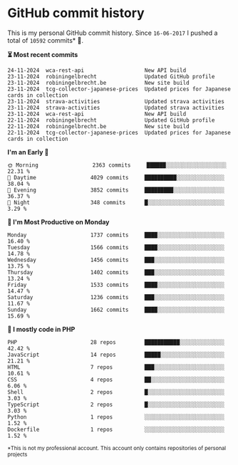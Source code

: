 # GitHub commit history
This is my personal GitHub commit history. Since <!--START_SECTION:first-commit-date-->`16-06-2017`<!--END_SECTION:first-commit-date--> I pushed a total of <!--START_SECTION:total-commit-count-->`10592`<!--END_SECTION:total-commit-count--> commits* 🎉.

<!--START_SECTION:most-recent-commits-->
**⏳ Most recent commits**
                                        
```text
24-11-2024  wca-rest-api                   New API build
23-11-2024  robiningelbrecht               Updated GitHub profile
23-11-2024  robiningelbrecht.be            New site build
23-11-2024  tcg-collector-japanese-prices  Updated prices for Japanese cards in collection
23-11-2024  strava-activities              Updated strava activities
23-11-2024  strava-activities              Updated strava activities
23-11-2024  wca-rest-api                   New API build
22-11-2024  robiningelbrecht               Updated GitHub profile
22-11-2024  robiningelbrecht.be            New site build
22-11-2024  tcg-collector-japanese-prices  Updated prices for Japanese cards in collection
```
<!--END_SECTION:most-recent-commits-->  

<!--START_SECTION:commits-per-day-time-->
**I&#039;m an Early 🐤**

```text
🌞 Morning                 2363 commits     ██████░░░░░░░░░░░░░░░░░░░   22.31 %
🌆 Daytime                 4029 commits     ██████████░░░░░░░░░░░░░░░   38.04 %
🌃 Evening                 3852 commits     █████████░░░░░░░░░░░░░░░░   36.37 %
🌙 Night                   348 commits      █░░░░░░░░░░░░░░░░░░░░░░░░   3.29 %
```
<!--END_SECTION:commits-per-day-time-->  

<!--START_SECTION:commits-per-weekday-->
**📅 I&#039;m Most Productive on Monday**

```text
Monday                    1737 commits     ████░░░░░░░░░░░░░░░░░░░░░   16.40 %
Tuesday                   1566 commits     ████░░░░░░░░░░░░░░░░░░░░░   14.78 %
Wednesday                 1456 commits     ███░░░░░░░░░░░░░░░░░░░░░░   13.75 %
Thursday                  1402 commits     ███░░░░░░░░░░░░░░░░░░░░░░   13.24 %
Friday                    1533 commits     ████░░░░░░░░░░░░░░░░░░░░░   14.47 %
Saturday                  1236 commits     ███░░░░░░░░░░░░░░░░░░░░░░   11.67 %
Sunday                    1662 commits     ████░░░░░░░░░░░░░░░░░░░░░   15.69 %
```
<!--END_SECTION:commits-per-weekday-->  

<!--START_SECTION:repos-per-language-->
**💬 I mostly code in PHP**

```text
PHP                       28 repos         ███████████░░░░░░░░░░░░░░   42.42 %
JavaScript                14 repos         █████░░░░░░░░░░░░░░░░░░░░   21.21 %
HTML                      7 repos          ███░░░░░░░░░░░░░░░░░░░░░░   10.61 %
CSS                       4 repos          ██░░░░░░░░░░░░░░░░░░░░░░░   6.06 %
Shell                     2 repos          █░░░░░░░░░░░░░░░░░░░░░░░░   3.03 %
TypeScript                2 repos          █░░░░░░░░░░░░░░░░░░░░░░░░   3.03 %
Python                    1 repos          ░░░░░░░░░░░░░░░░░░░░░░░░░   1.52 %
Dockerfile                1 repos          ░░░░░░░░░░░░░░░░░░░░░░░░░   1.52 %
```
<!--END_SECTION:repos-per-language-->  

<sub>*This is not my professional account. This account only contains repositories of personal projects</sub>
